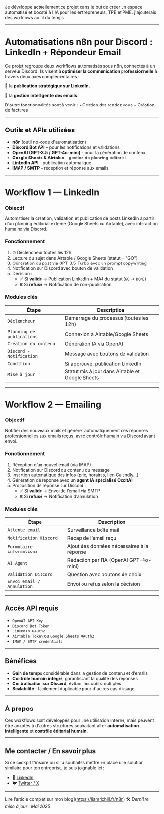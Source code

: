 Je développe actuellement ce projet dans le but de créer un espace automatisé et boosté à l'IA pour les entrepreneurs, TPE et PME.
j'ajouterais des worklows au fil du temps


---

# Automatisations n8n pour Discord : LinkedIn + Répondeur Email

Ce projet regroupe deux workflows automatisés sous n8n, connectés à un serveur Discord. Ils visent à **optimiser la communication professionnelle** à travers deux axes complémentaires :


   🔹 la **publication stratégique sur LinkedIn**,

   🔹 la **gestion intelligente des emails**.

D'autre fonctionnalités sont à venir : 
• Gestion des rendez vous
• Création de factures

---

## Outils et APIs utilisées

- **n8n** (outil no-code d'automatisation)
- **Discord Bot API** – pour les notifications et validations
- **OpenAI (GPT-3.5 / GPT-4o-mini)** – pour la génération de contenu
- **Google Sheets & Airtable** – gestion de planning éditorial
- **LinkedIn API** – publication automatique
- **IMAP / SMTP** – réception et réponse aux emails

---

# Workflow 1 — LinkedIn

### Objectif
Automatiser la création, validation et publication de posts LinkedIn à partir d’un planning éditorial externe (Google Sheets ou Airtable), avec interaction humaine via Discord.

### Fonctionnement

1. ⏱ Déclencheur toutes les 12h
2. Lecture du sujet dans Airtable / Google Sheets (statut = "GO")
3. Génération du post via GPT-3.5-Turbo avec un prompt copywriting
4. Notification sur Discord avec bouton de validation
5. Décision :
   - ✅ Si **validé** → Publication LinkedIn + MAJ du statut (`GO` → `DONE`)
   - ❌ Si **refusé** → Notification de non-publication

### Modules clés

| Étape                        | Description                                                |
|-----------------------------|------------------------------------------------------------|
| `Déclencheur`               | Démarrage du processus (toutes les 12h)                     |
| `Planning de publications`  | Connexion à Airtable/Google Sheets                         |
| `Création du contenu`       | Génération IA via OpenAI                                   |
| `Discord - Notification`    | Message avec boutons de validation                         |
| `Condition`                 | Si approuvé, publication LinkedIn                          |
| `Mise à jour`               | Statut mis à jour dans Airtable et Google Sheets           |

---

# Workflow 2 — Emailing

### Objectif
Notifier des nouveaux mails et générer automatiquement des réponses professionnelles aux emails reçus, avec contrôle humain via Discord avant envoi.

### Fonctionnement

1. Réception d’un nouvel email (via IMAP)
2. Notification sur Discord du contenu du message
3. Insertion automatique des infos (prix, horaires, lien Calendly…)
4. Génération de réponse avec un **agent IA spécialisé OccitAI**
5. Proposition de réponse sur Discord :
   - ✅ Si **validé** → Envoi de l’email via SMTP
   - ❌ Si **refusé** → Notification d’annulation

### Modules clés

| Étape                      | Description                                               |
|---------------------------|-----------------------------------------------------------|
| `Attente email`           | Surveillance boîte mail                                   |
| `Notification Discord`    | Récap de l’email reçu                                     |
| `Formulaire informations` | Ajout des données nécessaires à la réponse                |
| `AI Agent`                | Rédaction par l’IA (OpenAI GPT-4o-mini)                   |
| `Validation Discord`      | Question avec boutons de choix                            |
| `Envoi email / Annulation`| Envoi ou refus selon la décision                          |

---

## Accès API requis

- `OpenAI API Key`
- `Discord Bot Token` 
- `LinkedIn OAuth2`
- `Airtable Token` ou `Google Sheets OAuth2`
- `IMAP / SMTP credentials`

---

## Bénéfices

- **Gain de temps** considérable dans la gestion de contenu et d’emails
- **Contrôle humain intégré**, garantissant la qualité des réponses
- **Centralisation sur Discord**, évitant les outils multiples
- **Scalabilité** : facilement duplicable pour d'autres cas d’usage

---

## À propos

Ces workflows sont développés pour une utilisation interne, mais peuvent être adaptés à d'autres structures souhaitant allier **automatisation intelligente** et **contrôle éditorial humain**.

---

## Me contacter / En savoir plus

Si ce cockpit t'inspire ou si tu souhaites mettre en place une solution similaire pour ton entreprise, je suis joignable ici :

- 💼 [LinkedIn](https://www.linkedin.com/in/liamsdd)  
- 🐦 [Twitter / X](https://twitter.com/liam4chill)  

---

Lire l’article complet sur mon blog](https://liam4chill.fr/n8n)
🛠️ *Dernière mise à jour : Mai 2025*
